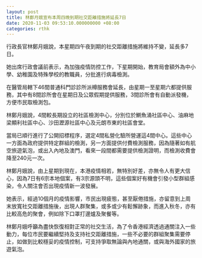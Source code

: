 ```yaml
---
layout: post
title: 林鄭月娥宣布本周四晚到期社交距離措施將延長7日
date: 2020-11-03 09:53:10.000000000 +08:00
categories: rthk
---
```


行政長官林鄭月娥說，本星期四午夜到期的社交距離措施將維持不變，延長多7日。

她出席行政會議前表示，為加強疫情防控工作，下星期開始，教育局會額外為中小學、幼稚園及特殊學校的教職員，分批進行病毒檢測。

在醫管局轄下46間普通科門診診所派樽服務會延長，由星期一至星期六都提供服務，其中有8間診所會在星期日及公眾假期提供服務，3間診所會有自動派發機，方便市民取檢測包。

林鄭月娥說，4間較長期設立的社區檢測中心，分別位於鰂魚涌社區中心、油麻地梁顯利社區中心、沙田瀝源社區中心及元朗市東的社區會堂。

當局已順行進行了公開招標程序，選定4間私營化驗所營運這4間中心。這些中心一方面為政府提供特定群組的檢測，另一方面提供付費檢測服務，因為隨著如有航空旅遊氣泡，或出入內地及澳門，看來一段間都需要提供檢測證明，而檢測收費會降至240元一次。

林鄭月娥說，由上星期到現在，本港疫情相若，無特別好差，亦無令人有更大信心，因為7日有6宗本地個案，有3宗源頭不明，這些個案好有機會引發小型群組感染，令人關注會否出現疫情新一波發展。

她表示，經過10個月的疫情影響，市民出現疲態，甚至厭倦措施，亦留意到上周末放寬社交距離措施後，出現人群聚集，或多或少有鬆懈跡象，而進入秋冬，亦有比較高危的聚會，例如除下口罩打邊爐及聚餐等。

林鄭月娥呼籲為盡快恢復相對正常的社交生活，為了令香港經濟透過通關注入一些動力，每位市民要繼續堅持及支持社交距離措施，一些不必要的群組聚集需要停止，如做到比較穩妥的疫情控制，可支持爭取無論與內地通關，或與海外國家的旅遊氣泡。
